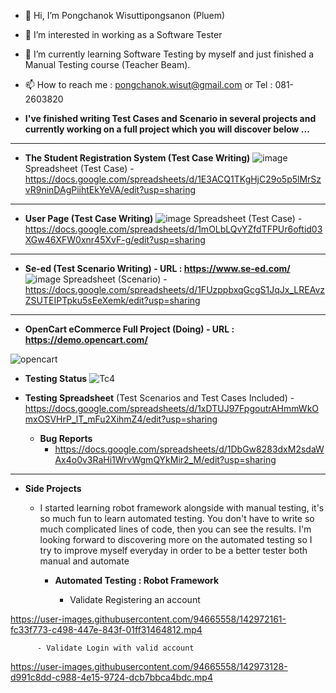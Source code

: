 - 👋 Hi, I’m Pongchanok Wisuttipongsanon (Pluem)
- 👀 I’m interested in working as a Software Tester
- 🌱 I’m currently learning Software Testing by myself and just finished a Manual Testing course (Teacher Beam).
- 📫 How to reach me : pongchanok.wisut@gmail.com   or    Tel : 081-2603820


- **I've finished writing Test Cases and Scenario in several projects and currently working on a full project which you will discover below ...**

------------------------------------------------------------------------------------------------------------------

- **The Student Registration System (Test Case Writing)**
![image](https://user-images.githubusercontent.com/94665558/143770713-b288473b-ff32-4bae-8862-3a3657408e50.png)
Spreadsheet (Test Case) - https://docs.google.com/spreadsheets/d/1E3ACQ1TKgHjC29o5p5lMrSzvR9ninDAgPiihtEkYeVA/edit?usp=sharing

------------------------------------------------------------------------------------------------------------------

- **User Page (Test Case Writing)**
![image](https://user-images.githubusercontent.com/94665558/143770976-cf5d373f-1155-429c-9d18-743568c3168c.png)
Spreadsheet (Test Case) - https://docs.google.com/spreadsheets/d/1mOLbLQvYZfdTFPUr6oftid03XGw46XFW0xnr45XvF-g/edit?usp=sharing

------------------------------------------------------------------------------------------------------------------


- **Se-ed (Test Scenario Writing) - URL : https://www.se-ed.com/**
![image](https://user-images.githubusercontent.com/94665558/143771299-7eabb7b9-051d-4e91-84d0-bed17ac8288a.png)
Spreadsheet (Scenario) - https://docs.google.com/spreadsheets/d/1FUzppbxqGcgS1JqJx_LREAvzZSUTEIPTpku5sEeXemk/edit?usp=sharing


------------------------------------------------------------------------------------------------------------------

- **OpenCart eCommerce Full Project (Doing) - URL : https://demo.opencart.com/**


![opencart](https://user-images.githubusercontent.com/94665558/142794110-7b30300a-84c5-48e4-937a-e312e504ebad.JPG)




 - **Testing Status** 
![Tc4](https://user-images.githubusercontent.com/94665558/143560607-ddd33735-d5a6-4cee-bb7d-7aed17be28d1.JPG)


 - **Testing Spreadsheet** 
         (Test Scenarios and Test Cases Included)
          - https://docs.google.com/spreadsheets/d/1xDTUJ97FpgoutrAHmmWkOmxOSVHrP_lT_mFu2XihmZ4/edit?usp=sharing

    - **Bug Reports**
        - https://docs.google.com/spreadsheets/d/1DbGw8283dxM2sdaWAx4o0v3RaHi1WrvWgmQYkMir2_M/edit?usp=sharing
         
------------------------------------------------------------------------------------------------------------------
        
  - **Side Projects**
     - I started learning robot framework alongside with manual testing, it's so much fun to learn automated testing. You don't have to write so much complicated lines of code, then you can see the results. I'm looking forward to discovering more on the automated testing so I try to improve myself everyday in order to be a better tester both manual and automate
      
       - **Automated Testing : Robot Framework**
          
           - Validate Registering an account
      
        
https://user-images.githubusercontent.com/94665558/142972161-fc33f773-c498-447e-843f-01ff31464812.mp4



          - Validate Login with valid account


https://user-images.githubusercontent.com/94665558/142973128-d991c8dd-c988-4e15-9724-dcb7bbca4bdc.mp4

<!---
PongchanokWisut/PongchanokWisut is a ✨ special ✨ repository because its `README.md` (this file) appears on your GitHub profile.
You can click the Preview link to take a look at your changes.
--->
